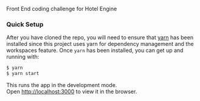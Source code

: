 Front End coding challenge for Hotel Engine

### Quick Setup

After you have cloned the repo, you will need to ensure that [yarn](https://yarnpkg.com/) has been
installed since this project uses yarn for dependency management and the
workspaces feature. Once `yarn` has been installed, you can get up and running
with:

```sh
$ yarn
$ yarn start
```

This runs the app in the development mode.<br />
Open [http://localhost:3000](http://localhost:3000) to view it in the browser.
